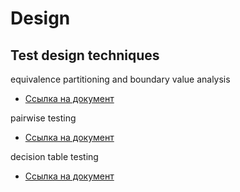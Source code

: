 # Design

## Test design techniques
equivalence partitioning and boundary value analysis
 - [Ссылка на документ](https://docs.google.com/spreadsheets/d/1Gd8shkU1UNiLdopxbyLXPCfUeQ6YOJCb3rwO4KqRNgU/edit?usp=sharing)

pairwise testing
- [Ссылка на документ](https://docs.google.com/spreadsheets/d/1WQj--0TiEK5esfAss6GYQqqIvEGY5XtVLWdRumWdNho/edit?usp=sharing)

decision table testing
- [Ссылка на документ](https://docs.google.com/spreadsheets/d/1H95IU9fbzHYzSOk_OJRGYIZX6c3cfBYAIIXRwUG-8vU/edit?usp=sharing)

